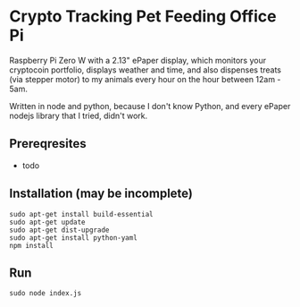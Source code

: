 # Crypto Tracking Pet Feeding Office Pi
Raspberry Pi Zero W with a 2.13" ePaper display, which monitors your cryptocoin portfolio, displays weather and time, and also dispenses treats (via stepper motor) to my animals every hour on the hour between 12am - 5am.

Written in node and python, because I don't know Python, and every ePaper nodejs library that I tried, didn't work. 

## Prereqresites 
* todo

## Installation (may be incomplete)
```
sudo apt-get install build-essential
sudo apt-get update
sudo apt-get dist-upgrade
sudo apt-get install python-yaml
npm install
```


## Run
```sudo node index.js```
